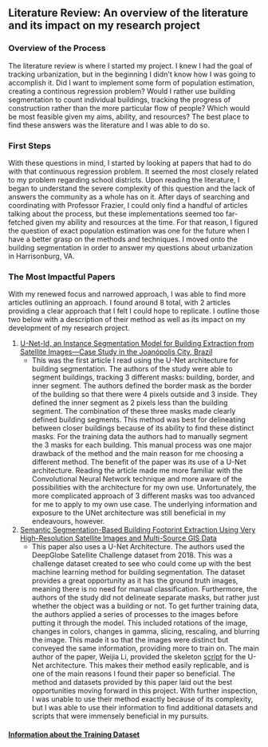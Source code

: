 ## Literature Review: An overview of the literature and its impact on my research project

### Overview of the Process
The literature review is where I started my project. I knew I had the goal of tracking urbanization, but in the beginning I didn't know how I was going to accomplish it. Did I want to implement some form of population estimation, creating a continous regression problem? Would I rather use building segmentation to count individual buildings, tracking the progress of construction rather than the more particular flow of people? Which would be most feasible given my aims, ability, and resources? The best place to find these answers was the literature and I was able to do so.

### First Steps
With these questions in mind, I started by looking at papers that had to do with that continuous regression problem. It seemed the most closely related to my problem regarding school districts. Upon reading the literature, I began to understand the severe complexity of this question and the lack of answers the community as a whole has on it. After days of searching and coordinating with Professor Frazier, I could only find a handful of articles talking about the process, but these implementations seemed too far-fetched given my ability and resources at the time. For that reason, I figured the question of exact population estimation was one for the future when I have a better grasp on the methods and techniques. I moved onto the building segmentation in order to answer my questions about urbanization in Harrisonburg, VA.

### The Most Impactful Papers
With my renewed focus and narrowed approach, I was able to find more articles outlining an approach. I found around 8 total, with 2 articles providing a clear approach that I felt I could hope to replicate. I outline those two below with a description of their method as well as its impact on my development of my research project. 
1. [U-Net-Id, an Instance Segmentation Model
   for Building Extraction from Satellite
   Images—Case Study in the Joanópolis City, Brazil](https://www.mdpi.com/2072-4292/12/10/1544)
    - This was the first article I read using the U-Net architecture for building segmentation. The authors of the study were able to segment buildings, tracking 3 different masks: building, border, and inner segment. The authors defined the border mask as the border of the building so that there were 4 pixels outside and 3 inside. They defined the inner segment as 2 pixels less than the building segment. The combination of these three masks made clearly defined building segments. This method was best for delineating between closer buildings because of its ability to find these distinct masks. For the training data the authors had to manually segment the 3 masks for each building. This manual process was one major drawback of the method and the main reason for me choosing a different method. The benefit of the paper was its use of a U-Net architecture. Reading the article made me more familiar with the Convolutional Neural Network technique and more aware of the possibilities with the architecture for my own use. Unfortunately, the more complicated approach of 3 different masks was too advanced for me to apply to my own use case. The underlying information and exposure to the UNet architecture was still beneficial in my endeavours, however.
2. [Semantic Segmentation-Based Building Footprint
   Extraction Using Very High-Resolution Satellite
   Images and Multi-Source GIS Data](https://www.mdpi.com/2072-4292/11/4/403)
   - This paper also uses a U-Net Architecture. The authors used the DeepGlobe Satellite Challenge dataset from 2018. This was a challenge dataset created to see who could come up with the best machine learning method for building segmentation. The dataset provides a great opportunity as it has the ground truth images, meaning there is no need for manual classification. Furthermore, the authors of the study did not delineate separate masks, but rather just whether the object was a building or not. To get further training data, the authors applied a series of processes to the images before putting it through the model. This included rotations of the image, changes in colors, changes in gamma, slicing, rescaling, and blurring the image. This made it so that the images were distinct but conveyed the same information, providing more to train on. The main author of the paper, Weijia Li, provided the skeleton [script](https://github.com/liweijia/Satellite-Segmentation) for the U-Net architecture. This makes their method easily replicable, and is one of the main reasons I found their paper so beneficial. The method and datasets provided by this paper laid out the best opportunities moving forward in this project. With further inspection, I was unable to use their method exactly because of its complexity, but I was able to use their information to find additional datasets and scripts that were immensely beneficial in my pursuits.

#### [Information about the Training Dataset](dataset.md)